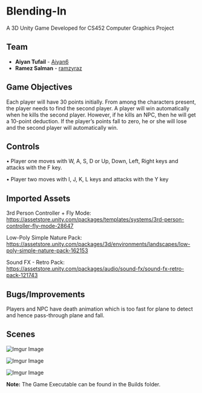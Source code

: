 # Blending-In
A 3D Unity Game Developed for CS452 Computer Graphics Project

## Team
<ul>
  <li>
    <strong>Aiyan Tufail</strong>
    -
    <a href="https://github.com/Aiyan6">Aiyan6</a>
  </li>
  <li>
    <strong>Ramez Salman</strong>
    -
    <a href="https://github.com/ramzyraz">ramzyraz</a>
  </li>
</ul>

## Game Objectives
Each player will have 30 points initially. From among the characters present, the player needs to find the
second player. A player will win automatically when he kills the second player. However, if he kills an NPC,
then he will get a 10-point deduction. If the player’s points fall to zero, he or she will lose and the second
player will automatically win.

## Controls
• Player one moves with W, A, S, D or Up, Down, Left, Right keys and attacks with the F key.

• Player two moves with I, J, K, L keys and attacks with the Y key

## Imported Assets
3rd Person Controller + Fly Mode:
https://assetstore.unity.com/packages/templates/systems/3rd-person-controller-fly-mode-28647

Low-Poly Simple Nature Pack:
https://assetstore.unity.com/packages/3d/environments/landscapes/low-poly-simple-nature-pack-162153

Sound FX - Retro Pack:
https://assetstore.unity.com/packages/audio/sound-fx/sound-fx-retro-pack-121743

## Bugs/Improvements
Players and NPC have death animation which is too fast for plane to detect and hence pass-through plane and fall. 

## Scenes

![Imgur Image](https://imgur.com/ENT4zM0.jpg)

![Imgur Image](https://imgur.com/GQMciMK.jpg)

![Imgur Image](https://imgur.com/63BifR1.jpg)

<b>Note:</b> The Game Executable can be found in the Builds folder.
